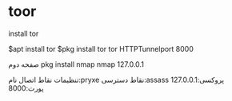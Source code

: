 # toor
install tor



$apt install tor
$pkg install tor
tor HTTPTunnelport 8000

صفحه دوم 
pkg install nmap
nmap 127.0.0.1


تنظیمات نقاط اتصال
نام:pryxe
نقاط دسترسی:assass
پروکسی:127.0.0.1
پورت:8000
